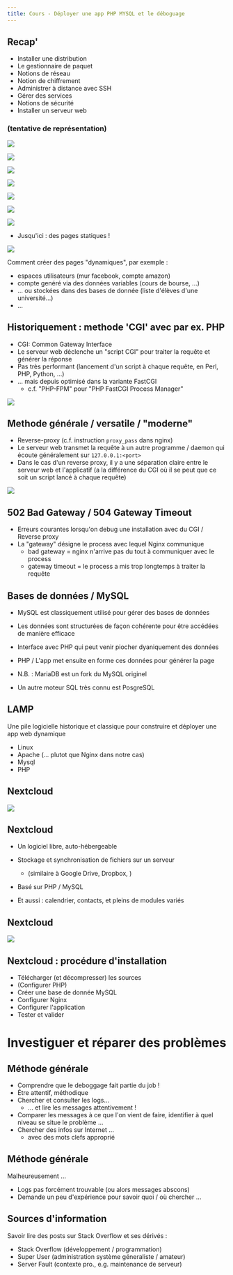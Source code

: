 ```yaml
---
title: Cours - Déployer une app PHP MYSQL et le déboguage
---
```


<!-- ![](/img/linux/admin/previously.jpg)

![](/img/linux/admin/sudoreported.png) -->

## Recap'

- Installer une distribution
- Le gestionnaire de paquet
- Notions de réseau
- Notion de chiffrement
- Administrer à distance avec SSH
- Gérer des services
- Notions de sécurité
- Installer un serveur web

### (tentative de représentation)


![](/img/linux/admin/1.png)


![](/img/linux/admin/2.png)


![](/img/linux/admin/3.png)


![](/img/linux/admin/4.png)


![](/img/linux/admin/5.png)


![](/img/linux/admin/6.png)


![](/img/linux/admin/7.png)





- Jusqu'ici : des pages statiques !

![](/img/linux/admin/7.png)



Comment créer des pages "dynamiques", par exemple :
- espaces utilisateurs (mur facebook, compte amazon)
- compte genéré via des données variables (cours de bourse, ...)
- ... ou stockées dans des bases de donnée (liste d'élèves d'une université...) 
- ...



## Historiquement : methode 'CGI' avec par ex. PHP

- CGI: Common Gateway Interface
- Le serveur web déclenche un "script CGI" pour traiter la requête et générer la réponse
- Pas très performant (lancement d'un script à chaque requête, en Perl, PHP, Python, ...)
- ... mais depuis optimisé dans la variante FastCGI
    - c.f. "PHP-FPM" pour "PHP FastCGI Process Manager"


![](/img/linux/admin/nextcloud.png)



## Methode générale / versatile / "moderne"

- Reverse-proxy (c.f. instruction `proxy_pass` dans nginx)
- Le serveur web transmet la requête à un autre programme / daemon qui écoute généralement sur `127.0.0.1:<port>`
- Dans le cas d'un reverse proxy, il y a une séparation claire entre le serveur web et l'applicatif (a la différence du CGI où il se peut que ce soit un script lancé à chaque requête)


![](/img/linux/admin/proxypass.png)



## 502 Bad Gateway / 504 Gateway Timeout

- Erreurs courantes lorsqu'on debug une installation avec du CGI / Reverse proxy
- La "gateway" désigne le process avec lequel Nginx communique
    - bad gateway = nginx n'arrive pas du tout à communiquer avec le process
    - gateway timeout = le process a mis trop longtemps à traiter la requête




## Bases de données / MySQL

- MySQL est classiquement utilisé pour gérer des bases de données
- Les données sont structurées de façon cohérente pour être accédées de manière efficace
- Interface avec PHP qui peut venir piocher dyaniquement des données
- PHP / L'app met ensuite en forme ces données pour générer la page

- N.B. : MariaDB est un fork du MySQL originel
- Un autre moteur SQL très connu est PosgreSQL




## LAMP

Une pile logicielle historique et classique pour construire et déployer une app web dynamique

- Linux
- Apache (... plutot que Nginx dans notre cas)
- Mysql
- PHP



## Nextcloud

![](/img/linux/admin/nextcloud-logo.jpg)



## Nextcloud

- Un logiciel libre, auto-hébergeable
- Stockage et synchronisation de fichiers sur un serveur
   - (similaire à Google Drive, Dropbox, )
- Basé sur PHP / MySQL

- Et aussi : calendrier, contacts, et pleins de modules variés


## Nextcloud

![](/img/linux/admin/nextcloud-interface.png)



## Nextcloud : procédure d'installation

- Télécharger (et décompresser) les sources
- (Configurer PHP)
- Créer une base de donnée MySQL
- Configurer Nginx
- Configurer l'application
- Tester et valider


# Investiguer et réparer des problèmes


## Méthode générale

- Comprendre que le deboggage fait partie du job !
- Être attentif, méthodique
- Chercher et consulter les logs...
   - ... et lire les messages attentivement !
- Comparer les messages à ce que l'on vient de faire, identifier à quel niveau se situe le problème ...
- Chercher des infos sur Internet ...
  - avec des mots clefs approprié


## Méthode générale

Malheureusement ...

- Logs pas forcément trouvable (ou alors messages abscons)
- Demande un peu d'expérience pour savoir quoi / où chercher ...


## Sources d'information

Savoir lire des posts sur Stack Overflow et ses dérivés :
- Stack Overflow (développement / programmation)
- Super User (administration système géneraliste / amateur)
- Server Fault (contexte pro., e.g. maintenance de serveur)